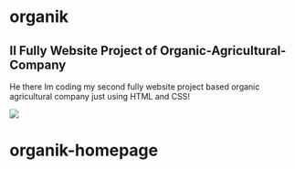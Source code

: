 # organik

## II Fully Website Project of Organic-Agricultural-Company



<p> He there Im coding my second fully website project 
based organic agricultural company 
just using HTML and CSS!  </p>




![](full.gif)
# organik-homepage



